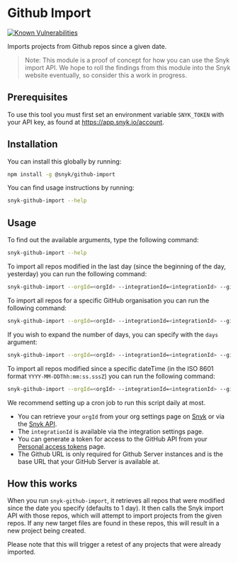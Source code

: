# Github Import

[![Known Vulnerabilities](https://snyk.io/test/github/snyk/snyk-github-import/badge.svg)](https://snyk.io/test/github/snyk/snyk-github-import)

Imports projects from Github repos since a given date.

> Note: This module is a proof of concept for how you can use the Snyk import API. We hope to roll the findings from this module into the Snyk website eventually, so consider this a work in progress.

## Prerequisites

To use this tool you must first set an environment variable `SNYK_TOKEN` with
your API key, as found at https://app.snyk.io/account.

## Installation

You can install this globally by running:

```bash
npm install -g @snyk/github-import
```

You can find usage instructions by running:

```bash
snyk-github-import --help
```

## Usage

To find out the available arguments, type the following command:

```bash
snyk-github-import --help
```

To import all repos modified in the last day (since the beginning of the day, yesterday) you can run the following command:

```bash
snyk-github-import --orgId=<orgId> --integrationId=<integrationId> --githubToken=<githubToken> --githubUrl=<baseUrl>
```

To import all repos for a specific GitHub organisation you can run the following command:

```bash
snyk-github-import --orgId=<orgId> --integrationId=<integrationId> --githubToken=<githubToken> --githubUrl=<baseUrl> --githubOrg=<githubOrgName>
```

If you wish to expand the number of days, you can specify with the `days` argument:

```bash
snyk-github-import --orgId=<orgId> --integrationId=<integrationId> --githubToken=<githubToken> --githubUrl=<baseUrl> --days=<number>
```

To import all repos modified since a specific dateTime (in the ISO 8601 format `YYYY-MM-DDThh:mm:ss.sssZ`) you can run the following command:

```bash
snyk-github-import --orgId=<orgId> --integrationId=<integrationId> --githubToken=<githubToken> --githubUrl=<baseUrl> --since=<dateTime>
```

We recommend setting up a cron job to run this script daily at most.

- You can retrieve your `orgId` from your org settings page on [Snyk](https://snyk.io) or via the [Snyk API](https://snyk.docs.apiary.io/#reference/organisations/the-snyk-organisation-for-a-request/list-all-the-organisations-a-user-belongs-to).
- The `integrationId` is available via the integration settings page.
- You can generate a token for access to the GitHub API from your [Personal access tokens](https://github.com/settings/tokens) page.
- The Github URL is only required for Github Server instances and is the base URL that your GitHub Server is available at.

## How this works

When you run `snyk-github-import`, it retrieves all repos that were modified since the date you specify (defaults to 1 day). It then calls the Snyk import API with those repos, which will attempt to import projects from the given repos. If any new target files are found in these repos, this will result in a new project being created.

Please note that this will trigger a retest of any projects that were already imported.
